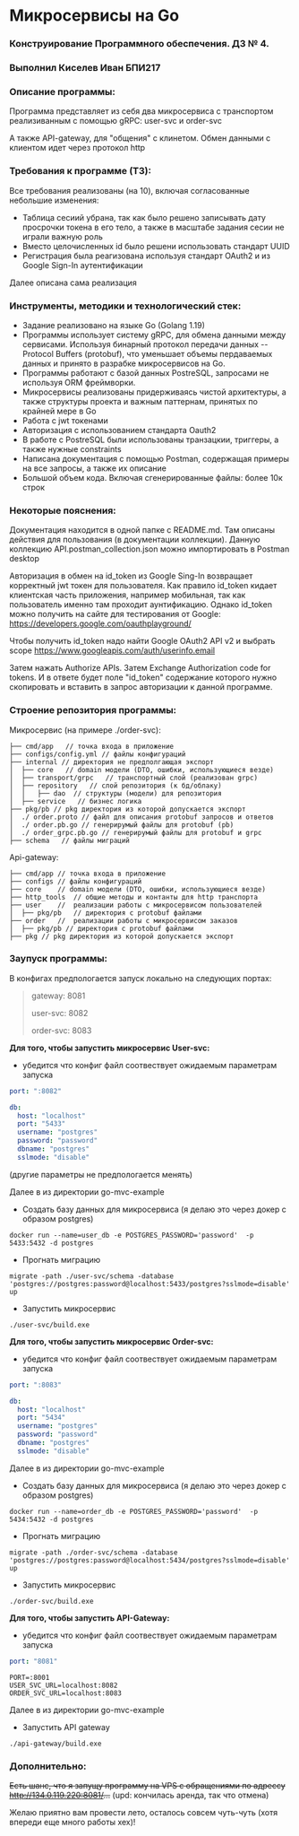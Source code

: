 # Микросервисы на Go
### Конструирование Программного обеспечения. ДЗ № 4.
### Выполнил Киселев Иван БПИ217

### Описание программы:
Программа представляет из себя два микросервиса с транспортом реализиванным с помощью gRPC: user-svc и order-svc

А также API-gateway, для "общения" с клинетом. Обмен данными с клиентом идет через протокол http

### Требования к программе (ТЗ):
Все требования реализованы (на 10), включая согласованные небольшие изменения:
- Таблица сесиий убрана, так как было решено записывать дату просрочки токена в его тело, а также в масштабе задания сесии не играли важную роль
- Вместо целочисленных id было решени использовать стандарт UUID
- Регистрация была реагизована используя стандарт OAuth2 и из Google Sign-In аутентификации

Далее описана сама реализация

### Инструменты, методики и технологический стек:
- Задание реализовано на языке Go (Golang 1.19)
- Программы использует систему gRPC, для обмена данными между сервисами. Используя бинарный протокол передачи данных -- Protocol Buffers (protobuf), что уменьшает объемы пердаваемых данных и принято в разрабке микросервисов на Go.
- Программы работают с базой данных PostreSQL, запросами не используя ORM фреймворки.
- Микросервисы реализованы придерживаясь чистой архитектуры, а также структуры проекта и важным паттернам, принятых по крайней мере в Go 
- Работа с jwt токенами
- Авторизация с использованием стандарта Oauth2
- В работе с PostreSQL были использованы транзацкии, триггеры, а также нужные constraints 
- Написана документация с помощью Postman, содержащая примеры на все запросы, а также их описание
- Большой объем кода. Включая сгенерированные файлы: более 10к строк

### Некоторые пояснения:
Документация находится в одной папке с README.md. Там описаны действия для пользования (в документации коллекции). Данную коллекцию API.postman_collection.json можно импортировать в Postman desktop

Авторизация в обмен на id_token из Google Sing-In возвращает корректный jwt токен для пользователя.
Как правило id_token кидает клиентская часть приложения, например мобильная, так как пользователь именно там проходит аунтификацию. Однако
  id_token можно получить на сайте для тестирования от Google: https://developers.google.com/oauthplayground/

Чтобы получить id_token надо найти Google OAuth2 API v2 и выбрать scope https://www.googleapis.com/auth/userinfo.email

Затем нажать Authorize APIs. Затем Exchange Authorization code for tokens. И в ответе будет поле "id_token" содержание которого нужно скопировать и вставить в запрос авторизации к данной программе.

### Строение репозитория программы:
Микросервис (на примере ./order-svc):
```
├── cmd/app   // точка входа в приложение
├── configs/config.yml // файлы конфигураций
├── internal // директория не предполгающая экспорт
│  ├── core   // domain модели (DTO, ошибки, использующиеся везде)
│  ├── transport/grpc   // транспортный слой (реализован grpc)
│  ├── repository   // слой репозитория (к бд/облаку)
│  │   ├── dao  // структуры (модели) для репозитория
│  ├── service   // бизнес логика
├── pkg/pb // pkg директория из которой допускается экспорт
│  ./ order.proto // файл для описания protobuf запросов и ответов
│  ./ order.pb.go // генерирумый файлы для protobuf (pb)
│  ./ order_grpc.pb.go // генерирумый файлы для protobuf и grpc
├── schema   // файлы миграций  
```

Api-gateway:
```
├── cmd/app // точка входа в приложение
├── configs // файлы конфигураций
├── core    // domain модели (DTO, ошибки, использующиеся везде)
├── http_tools  // общие методы и контанты для http транспорта
├── user    //  реализации работы с микросервисом пользователей
│  ├── pkg/pb   // директория c protobuf файлами
├── order   //  реализации работы с микросервисом заказов
│  ├── pkg/pb // директория c protobuf файлами
├── pkg // pkg директория из которой допускается экспорт
```

### Заупуск программы:

В конфигах предпологается запуск локально на следующих портах:
> gateway: 8081
> 
> user-svc: 8082
> 
> order-svc: 8083

**Для того, чтобы запустить микросервис User-svc:**

- убедится что конфиг файл соотвествует ожидаемым параметрам запуска
```yaml
port: ":8082"

db:
  host: "localhost"
  port: "5433"
  username: "postgres"
  password: "password"
  dbname: "postgres"
  sslmode: "disable"
```
(другие параметры не предпологается менять)

Далее в из директории go-mvc-example
- Создать базу данных для микросервиса (я делаю это через докер с образом postgres)
```shell
docker run --name=user_db -e POSTGRES_PASSWORD='password'  -p 5433:5432 -d postgres
```
- Прогнать миграцию
```shell
migrate -path ./user-svc/schema -database 'postgres://postgres:password@localhost:5433/postgres?sslmode=disable' up
```
- Запустить микросервис
```shell
./user-svc/build.exe
```

**Для того, чтобы запустить микросервис Order-svc:**

- убедится что конфиг файл соотвествует ожидаемым параметрам запуска
```yaml
port: ":8083"

db:
  host: "localhost"
  port: "5434"
  username: "postgres"
  password: "password"
  dbname: "postgres"
  sslmode: "disable"
```


Далее в из директории go-mvc-example
- Создать базу данных для микросервиса (я делаю это через докер с образом postgres)
```shell
docker run --name=order_db -e POSTGRES_PASSWORD='password'  -p 5434:5432 -d postgres
```
- Прогнать миграцию
```shell
migrate -path ./order-svc/schema -database 'postgres://postgres:password@localhost:5434/postgres?sslmode=disable' up
```
- Запустить микросервис
```shell
./order-svc/build.exe
```

**Для того, чтобы запустить API-Gateway:**

- убедится что конфиг файл соотвествует ожидаемым параметрам запуска
```yaml
port: "8081"
```

```dotenv
PORT=:8001
USER_SVC_URL=localhost:8082
ORDER_SVC_URL=localhost:8083
```
Далее в из директории go-mvc-example
- Запустить API gateway
```shell
./api-gateway/build.exe
```

### Дополнительно:
~~Есть шанс, что я запущу программу на VPS с обращениями по адрессу http://134.0.119.220:8081/...~~ (upd: кончилась аренда, так что отмена)

Желаю приятно вам провести лето, осталось совсем чуть-чуть (хотя впереди еще много работы хех)!
